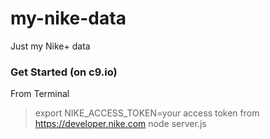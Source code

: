 my-nike-data
============

Just my Nike+ data

### Get Started (on c9.io)
From Terminal

   > export NIKE_ACCESS_TOKEN=your access token from https://developer.nike.com
   > node server.js

